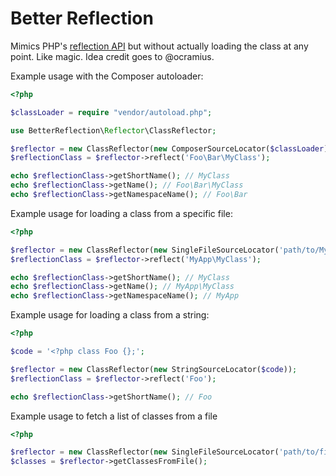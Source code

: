Better Reflection
=================

Mimics PHP's [reflection API](http://php.net/manual/en/book.reflection.php) but without actually loading the class at
any point. Like magic. Idea credit goes to @ocramius.

Example usage with the Composer autoloader:

```php
<?php

$classLoader = require "vendor/autoload.php";

use BetterReflection\Reflector\ClassReflector;

$reflector = new ClassReflector(new ComposerSourceLocator($classLoader));
$reflectionClass = $reflector->reflect('Foo\Bar\MyClass');

echo $reflectionClass->getShortName(); // MyClass
echo $reflectionClass->getName(); // Foo\Bar\MyClass
echo $reflectionClass->getNamespaceName(); // Foo\Bar
```

Example usage for loading a class from a specific file:

```php
<?php

$reflector = new ClassReflector(new SingleFileSourceLocator('path/to/MyApp/MyClass.php'));
$reflectionClass = $reflector->reflect('MyApp\MyClass');

echo $reflectionClass->getShortName(); // MyClass
echo $reflectionClass->getName(); // MyApp\MyClass
echo $reflectionClass->getNamespaceName(); // MyApp
```

Example usage for loading a class from a string:

```php
<?php

$code = '<?php class Foo {};';

$reflector = new ClassReflector(new StringSourceLocator($code));
$reflectionClass = $reflector->reflect('Foo');

echo $reflectionClass->getShortName(); // Foo
```

Example usage to fetch a list of classes from a file

```php
<?php

$reflector = new ClassReflector(new SingleFileSourceLocator('path/to/file.php'));
$classes = $reflector->getClassesFromFile();
```
